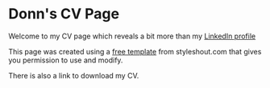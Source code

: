 # Donn's CV Page
Welcome to my CV page which reveals a bit more than my [LinkedIn profile](https://www.linkedin.com/in/yamdonn)

This page was created using a [free template](https://www.styleshout.com/free-templates) from styleshout.com that gives you 
permission to use and modify.

There is also a link to download my CV.
